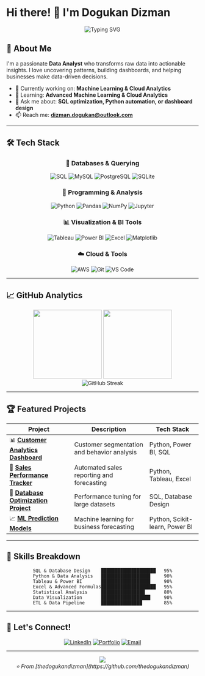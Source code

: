 # Hi there! 👋 I'm Dogukan Dizman

<div align="center">
  <img src="https://readme-typing-svg.herokuapp.com?font=Fira+Code&size=22&duration=3000&pause=1000&color=2F81F7&center=true&width=435&lines=Data+Analyst;SQL+Expert;Python+Developer;Visualization+Specialist;Database+Designer" alt="Typing SVG" />
</div>

## 🚀 About Me

I'm a passionate **Data Analyst** who transforms raw data into actionable insights. I love uncovering patterns, building dashboards, and helping businesses make data-driven decisions.

- 🔭 Currently working on: **Machine Learning & Cloud Analytics**
- 🌱 Learning: **Advanced Machine Learning & Cloud Analytics**
- 💬 Ask me about: **SQL optimization, Python automation, or dashboard design**
- 📫 Reach me: **dizman.dogukan@outlook.com**

---

## 🛠️ Tech Stack

<div align="center">

### 💾 Databases & Querying
![SQL](https://img.shields.io/badge/SQL-316192?style=for-the-badge&logo=postgresql&logoColor=white)
![MySQL](https://img.shields.io/badge/MySQL-4479A1?style=for-the-badge&logo=mysql&logoColor=white)
![PostgreSQL](https://img.shields.io/badge/PostgreSQL-336791?style=for-the-badge&logo=postgresql&logoColor=white)
![SQLite](https://img.shields.io/badge/SQLite-003B57?style=for-the-badge&logo=sqlite&logoColor=white)

### 🐍 Programming & Analysis
![Python](https://img.shields.io/badge/Python-3776AB?style=for-the-badge&logo=python&logoColor=white)
![Pandas](https://img.shields.io/badge/Pandas-150458?style=for-the-badge&logo=pandas&logoColor=white)
![NumPy](https://img.shields.io/badge/NumPy-013243?style=for-the-badge&logo=numpy&logoColor=white)
![Jupyter](https://img.shields.io/badge/Jupyter-F37626?style=for-the-badge&logo=jupyter&logoColor=white)

### 📊 Visualization & BI Tools
![Tableau](https://img.shields.io/badge/Tableau-E97627?style=for-the-badge&logo=tableau&logoColor=white)
![Power BI](https://img.shields.io/badge/Power_BI-F2C811?style=for-the-badge&logo=powerbi&logoColor=black)
![Excel](https://img.shields.io/badge/Excel-217346?style=for-the-badge&logo=microsoft-excel&logoColor=white)
![Matplotlib](https://img.shields.io/badge/Matplotlib-11557c?style=for-the-badge&logo=python&logoColor=white)

### ☁️ Cloud & Tools
![AWS](https://img.shields.io/badge/AWS-232F3E?style=for-the-badge&logo=amazon-aws&logoColor=white)
![Git](https://img.shields.io/badge/Git-F05032?style=for-the-badge&logo=git&logoColor=white)
![VS Code](https://img.shields.io/badge/VS_Code-007ACC?style=for-the-badge&logo=visual-studio-code&logoColor=white)

</div>

---

## 📈 GitHub Analytics

<div align="center">
  <img height="180em" src="https://github-readme-stats.vercel.app/api?username=thedogukandizman&show_icons=true&theme=tokyonight&include_all_commits=true&count_private=true"/>
  <img height="180em" src="https://github-readme-stats.vercel.app/api/top-langs/?username=thedogukandizman&layout=compact&langs_count=8&theme=tokyonight"/>
</div>

<div align="center">
  <img src="https://github-readme-streak-stats.herokuapp.com/?user=thedogukandizman&theme=tokyonight" alt="GitHub Streak" />
</div>

---

## 🏆 Featured Projects

<div align="center">

| Project | Description | Tech Stack |
|---------|-------------|------------|
| 📊 **[Customer Analytics Dashboard](https://github.com/thedogukandizman/customer-analytics)** | Customer segmentation and behavior analysis | Python, Power BI, SQL |
| 🛒 **[Sales Performance Tracker](https://github.com/thedogukandizman/sales-tracker)** | Automated sales reporting and forecasting | Python, Tableau, Excel |
| 🏥 **[Database Optimization Project](https://github.com/thedogukandizman/db-optimization)** | Performance tuning for large datasets | SQL, Database Design |
| 📈 **[ML Prediction Models](https://github.com/thedogukandizman/ml-predictions)** | Machine learning for business forecasting | Python, Scikit-learn, Power BI |

</div>

---

## 💼 Skills Breakdown

<div align="center">

```text
SQL & Database Design    ████████████████████   95%
Python & Data Analysis   ██████████████████     90%
Tableau & Power BI       ██████████████████     90%
Excel & Advanced Formulas████████████████████   95%
Statistical Analysis     ████████████████       80%
Data Visualization       ██████████████████     90%
ETL & Data Pipeline      ███████████████        85%
```

</div>

---


## 🤝 Let's Connect!

<div align="center">

[![LinkedIn](https://img.shields.io/badge/LinkedIn-0077B5?style=for-the-badge&logo=linkedin&logoColor=white)](https://www.linkedin.com/in/dogudizman/)
[![Portfolio](https://img.shields.io/badge/Portfolio-FF5722?style=for-the-badge&logo=google-chrome&logoColor=white)](https://github.com/thedogukandizman)
[![Email](https://img.shields.io/badge/Email-D14836?style=for-the-badge&logo=gmail&logoColor=white)](mailto:dizman.dogukan@outlook.com)

</div>

---

<div align="center">
  <img src="https://komarev.com/ghpvc/?username=thedogukandizman&color=blueviolet&style=flat-square&label=Profile+Views" />
</div>

<div align="center">
  <i>⭐️ From [thedogukandizman](https://github.com/thedogukandizman)</i>
</div>
